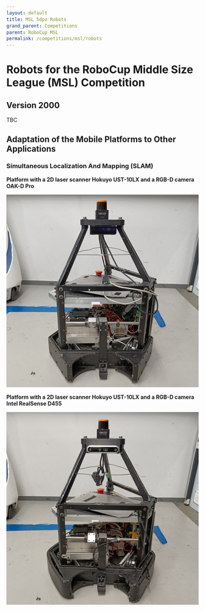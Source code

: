 ```yaml
---
layout: default
title: MSL 5dpo Robots
grand_parent: Competitions
parent: RoboCup MSL
permalink: /competitions/msl/robots
---
```


# Robots for the RoboCup Middle Size League (MSL) Competition

## Version 2000

TBC

## Adaptation of the Mobile Platforms to Other Applications

### Simultaneous Localization And Mapping (SLAM)

**Platform with a 2D laser scanner Hokuyo UST-10LX and a RGB-D camera OAK-D Pro**

![Platform with a 2D laser scanner Hokuyo UST-10LX and a RGB-D camera OAK-D Pro](/img/robots/msl/msl_hokuyo-ust-10lx+oak-d-pro.jpg)

**Platform with a 2D laser scanner Hokuyo UST-10LX and a RGB-D camera Intel RealSense D455**

![Platform with a 2D laser scanner Hokuyo UST-10LX and a RGB-D camera Intel RealSense D455](/img/robots/msl/msl_hokuyo-ust-10lx+realsense-d455.jpg)
